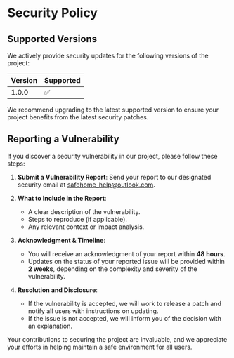 # Security Policy

## Supported Versions

We actively provide security updates for the following versions of the project:

| Version | Supported          |
| ------- | ------------------ |
| 1.0.0   | :white_check_mark: |


We recommend upgrading to the latest supported version to ensure your project benefits from the latest security patches.

## Reporting a Vulnerability

If you discover a security vulnerability in our project, please follow these steps:

1. **Submit a Vulnerability Report**: Send your report to our designated security email at [safehome_help@outlook.com](mailto:safehome_help@outlook.com).
   
2. **What to Include in the Report**:
   - A clear description of the vulnerability.
   - Steps to reproduce (if applicable).
   - Any relevant context or impact analysis.

3. **Acknowledgment & Timeline**:
   - You will receive an acknowledgment of your report within **48 hours**.
   - Updates on the status of your reported issue will be provided within **2 weeks**, depending on the complexity and severity of the vulnerability.

4. **Resolution and Disclosure**:
   - If the vulnerability is accepted, we will work to release a patch and notify all users with instructions on updating.
   - If the issue is not accepted, we will inform you of the decision with an explanation.

Your contributions to securing the project are invaluable, and we appreciate your efforts in helping maintain a safe environment for all users.
